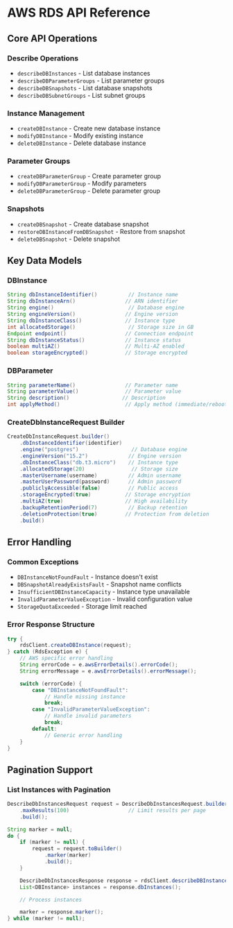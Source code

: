 # AWS RDS API Reference

## Core API Operations

### Describe Operations
- `describeDBInstances` - List database instances
- `describeDBParameterGroups` - List parameter groups
- `describeDBSnapshots` - List database snapshots
- `describeDBSubnetGroups` - List subnet groups

### Instance Management
- `createDBInstance` - Create new database instance
- `modifyDBInstance` - Modify existing instance
- `deleteDBInstance` - Delete database instance

### Parameter Groups
- `createDBParameterGroup` - Create parameter group
- `modifyDBParameterGroup` - Modify parameters
- `deleteDBParameterGroup` - Delete parameter group

### Snapshots
- `createDBSnapshot` - Create database snapshot
- `restoreDBInstanceFromDBSnapshot` - Restore from snapshot
- `deleteDBSnapshot` - Delete snapshot

## Key Data Models

### DBInstance
```java
String dbInstanceIdentifier()          // Instance name
String dbInstanceArn()                // ARN identifier
String engine()                        // Database engine
String engineVersion()                // Engine version
String dbInstanceClass()              // Instance type
int allocatedStorage()                 // Storage size in GB
Endpoint endpoint()                   // Connection endpoint
String dbInstanceStatus()             // Instance status
boolean multiAZ()                     // Multi-AZ enabled
boolean storageEncrypted()            // Storage encrypted
```

### DBParameter
```java
String parameterName()                // Parameter name
String parameterValue()               // Parameter value
String description()                 // Description
int applyMethod()                     // Apply method (immediate/reboot)
```

### CreateDbInstanceRequest Builder
```java
CreateDbInstanceRequest.builder()
    .dbInstanceIdentifier(identifier)
    .engine("postgres")                 // Database engine
    .engineVersion("15.2")             // Engine version
    .dbInstanceClass("db.t3.micro")    // Instance type
    .allocatedStorage(20)               // Storage size
    .masterUsername(username)          // Admin username
    .masterUserPassword(password)      // Admin password
    .publiclyAccessible(false)         // Public access
    .storageEncrypted(true)           // Storage encryption
    .multiAZ(true)                    // High availability
    .backupRetentionPeriod(7)          // Backup retention
    .deletionProtection(true)         // Protection from deletion
    .build()
```

## Error Handling

### Common Exceptions
- `DBInstanceNotFoundFault` - Instance doesn't exist
- `DBSnapshotAlreadyExistsFault` - Snapshot name conflicts
- `InsufficientDBInstanceCapacity` - Instance type unavailable
- `InvalidParameterValueException` - Invalid configuration value
- `StorageQuotaExceeded` - Storage limit reached

### Error Response Structure
```java
try {
    rdsClient.createDBInstance(request);
} catch (RdsException e) {
    // AWS specific error handling
    String errorCode = e.awsErrorDetails().errorCode();
    String errorMessage = e.awsErrorDetails().errorMessage();

    switch (errorCode) {
        case "DBInstanceNotFoundFault":
            // Handle missing instance
            break;
        case "InvalidParameterValueException":
            // Handle invalid parameters
            break;
        default:
            // Generic error handling
    }
}
```

## Pagination Support

### List Instances with Pagination
```java
DescribeDbInstancesRequest request = DescribeDbInstancesRequest.builder()
    .maxResults(100)                   // Limit results per page
    .build();

String marker = null;
do {
    if (marker != null) {
        request = request.toBuilder()
            .marker(marker)
            .build();
    }

    DescribeDbInstancesResponse response = rdsClient.describeDBInstances(request);
    List<DBInstance> instances = response.dbInstances();

    // Process instances

    marker = response.marker();
} while (marker != null);
```